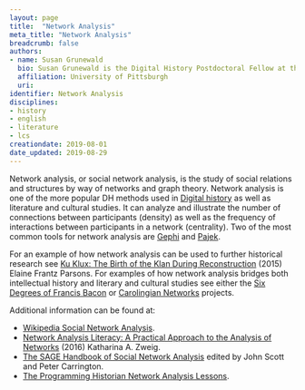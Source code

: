 ```yaml
---
layout: page
title:  "Network Analysis"
meta_title: "Network Analysis"
breadcrumb: false
authors:
- name: Susan Grunewald
  bio: Susan Grunewald is the Digital History Postdoctoral Fellow at the University of Pittsburgh’s World History Center. She received her PhD from Carnegie Mellon University, where she was a two-time A.W. Mellon Fellow in Digital Humanities. Her research focuses on Soviet history, particularly German prisoners of war in the USSR during and after the Second World War.
  affiliation: University of Pittsburgh
  uri:
identifier: Network Analysis
disciplines:
- history
- english
- literature
- lcs
creationdate: 2019-08-01
date_updated: 2019-08-29
---
```


Network analysis, or social network analysis, is the study of social relations and structures by way of networks and graph theory. Network analysis is one of the more popular DH methods used in [Digital history](/_topics/DigitalHistory.md) as well as literature and cultural studies. It can analyze and illustrate the number of connections between participants (density) as well as the frequency of interactions between participants in a network (centrality). Two of the most common tools for network analysis are [Gephi](https://gephi.org/) and [Pajek](http://vlado.fmf.uni-lj.si/pub/networks/pajek/).

For an example of how network analysis can be used to further historical research see [Ku Klux: The Birth of the Klan During Reconstruction](https://books.google.com/books?id=Gl60CAAAQBAJ&printsec=frontcover&dq=parsons+klan&hl=en&sa=X&ved=0ahUKEwjnhtX7vOLjAhVMheAKHS5rDPEQ6AEIKjAA#v=onepage&q=parsons%20klan&f=false) (2015) Elaine Frantz Parsons. For examples of how network analysis bridges both intellectual history and literary and cultural studies see either the [Six Degrees of Francis Bacon](http://www.sixdegreesoffrancisbacon.com/?ids=10000473&min_confidence=60&type=network) or [Carolingian Networks](https://digitalhumanities.duke.edu/projects/carolingian-networks) projects.

Additional information can be found at:
 -  [Wikipedia Social Network Analysis](https://en.wikipedia.org/wiki/Social_network_analysis).
 -  [Network Analysis Literacy: A Practical Approach to the Analysis of Networks](https://books.google.com/books?id=MpNjDQAAQBAJ&printsec=frontcover&dq=network+analysis&hl=en&sa=X&ved=0ahUKEwiFn7KZvuLjAhWrTt8KHbgmBlYQ6AEIMDAB#v=onepage&q=network%20analysis&f=false) (2016) Katharina A. Zweig.
 -  [The SAGE Handbook of Social Network Analysis](2011) edited by John Scott and Peter Carrington.
 -  [The Programming Historian Network Analysis Lessons](https://programminghistorian.org/en/lessons/?topic=network-analysis).
